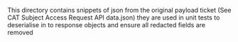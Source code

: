 This directory contains snippets of json from the original payload ticket (See CAT Subject Access Request API data.json) they are used in unit tests to deserialise in to response objects and ensure all redacted fields are removed